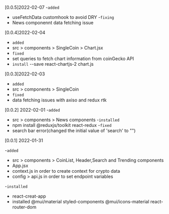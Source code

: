 [0.0.5]2022-02-07
-`added`
- useFetchData customhook to avoid DRY
-`fixing`
- News componennt data fetching issue


[0.0.4]2022-02-04

- `added`
- src > components > SingleCoin > Chart.jsx
- `fixed`
- set queries to fetch chart information from coinGecko API
- `install` 
--save react-chartjs-2 chart.js


[0.0.3]2022-02-03

- `added`
- src > components > SingleCoin 
- `fixed`
- data fetching issues with axiso and redux rtk

[0.0.2] 2022-02-01
-`added`
- src > components > News components
-`installed`
- npm install @reduxjs/toolkit react-redux
-`fixed`
- search bar error(changed the initial value of 'search' to "")

[0.0.1] 2022-01-31

-`added`
- src > components > CoinList, Header,Search and Trending components
- App.jsx
- context.js in order to create context for crypto data
- config > api.js in order to set endpoint variables

-`installed`
- react-creat-app 
- installed @mui/material styled-components @mui/icons-material react-router-dom
